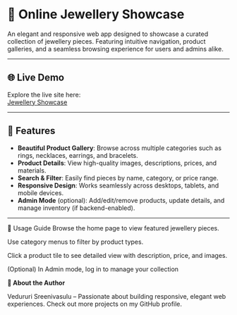# 💎 Online Jewellery Showcase

An elegant and responsive web app designed to showcase a curated collection of jewellery pieces. Featuring intuitive navigation, product galleries, and a seamless browsing experience for users and admins alike.

---

## 🌐 Live Demo

Explore the live site here:  
[Jewellery Showcase](https://vedururisreenivasulu.github.io/jewellery/)

---

## 🎨 Features

- **Beautiful Product Gallery**: Browse across multiple categories such as rings, necklaces, earrings, and bracelets.
- **Product Details**: View high-quality images, descriptions, prices, and materials.
- **Search & Filter**: Easily find pieces by name, category, or price range.
- **Responsive Design**: Works seamlessly across desktops, tablets, and mobile devices.
- **Admin Mode** (optional): Add/edit/remove products, update details, and manage inventory (if backend-enabled).

---

🧠 Usage Guide
Browse the home page to view featured jewellery pieces.

Use category menus to filter by product types.

Click a product tile to see detailed view with description, price, and images.

(Optional) In Admin mode, log in to manage your collection


**👤 About the Author**

Vedururi Sreenivasulu – Passionate about building responsive, elegant web experiences.
Check out more projects on my GitHub profile.

